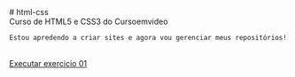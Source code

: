 
<html lang="pt-br">
# html-css
<br>
    Curso de HTML5 e CSS3 do Cursoemvideo
<br>

    Estou apredendo a criar sites e agora vou gerenciar meus repositórios!
 <br>
   <a href="https://jaovmiranda.github.io/html-css/ex01/index.html">Executar exercicio 01</a>


